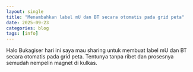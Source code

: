 ```yaml
---
layout: single
title: "Menambahkan label mU dan BT secara otomatis pada grid peta"
date: 2025-09-23
categories: blog
tags: [info]
---
```


Halo Bukagiser hari ini saya mau sharing untuk membuat label mU dan BT secara otomatis pada grid peta. Tentunya tanpa ribet dan prosesnya semudah nempelin magnet di kulkas.